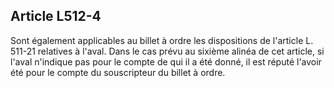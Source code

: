 Article L512-4
----
Sont également applicables au billet à ordre les dispositions de l'article L.
511-21 relatives à l'aval. Dans le cas prévu au sixième alinéa de cet article,
si l'aval n'indique pas pour le compte de qui il a été donné, il est réputé
l'avoir été pour le compte du souscripteur du billet à ordre.
